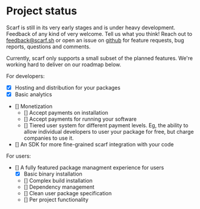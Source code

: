 # Project status

Scarf is still in its very early stages and is under heavy development. Feedback
of any kind of very welcome. Tell us what you think! Reach out to
feedback@scarf.sh or open an issue on
[github](https://github.com/aviaviavi/scarf) for feature requests, bug reports,
questions and comments.

Currently, scarf only supports a small subset of the planned features. We're
working hard to deliver on our roadmap below.

For developers:

- [x] Hosting and distribution for your packages
- [x] Basic analytics
- [] Monetization
    - [] Accept payments on installation
    - [] Accept payments for running your software
    - [] Tiered user system for different payment levels. Eg, the ability to allow individual developers to user your package for free, but charge companies to use it.
- [] An SDK for more fine-grained scarf integration with your code

For users:

- [] A fully featured package managment experience for users
    - [x] Basic binary installation
    - [] Complex build installation
    - [] Dependency management
    - [] Clean user package specification
    - [] Per project functionality

